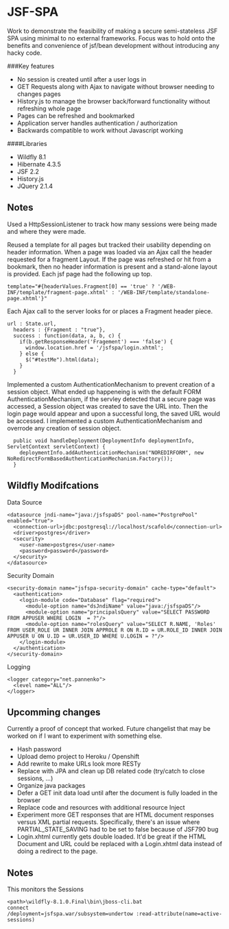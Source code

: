 # JSF-SPA

Work to demonstrate the feasibility of making a secure semi-stateless JSF SPA using minimal to no external frameworks.
Focus was to hold onto the benefits and convenience of jsf/bean development without introducing any hacky code.

###Key features
* No session is created until after a user logs in
* GET Requests along with Ajax to navigate without browser needing to changes pages
* History.js to manage the browser back/forward functionality without refreshing whole page
* Pages can be refreshed and bookmarked
* Application server handles authentication / authorization
* Backwards compatible to work without Javascript working

####Libraries
* Wildfly 8.1
* Hibernate 4.3.5
* JSF 2.2
* History.js
* JQuery 2.1.4

## Notes

Used a HttpSessionListener to track how many sessions were being made and where they were made.

Reused a template for all pages but tracked their usability depending on header information. When a page was loaded via an Ajax call the header requested for a fragment Layout. If the page was refreshed or hit from a bookmark, then no header information is present and a stand-alone layout is provided. Each jsf page had the following up top.
```
template="#{headerValues.Fragment[0] == 'true' ? '/WEB-INF/template/fragment-page.xhtml' : '/WEB-INF/template/standalone-page.xhtml'}" 
```
Each Ajax call to the server looks for or places a Fragment header piece. 
```
url : State.url,
  headers : {Fragment : "true"},
  success : function(data, a, b, c) {
    if(b.getResponseHeader('Fragement') === 'false') {
      window.location.href = '/jsfspa/login.xhtml';
    } else {
      $("#testMe").html(data);
    }
  }
```

Implemented a custom AuthenticationMechanism to prevent creation of a session object. What ended up happeneing is with the default FORM AuthenticationMechanism, if the servley detected that a secure page was accessed, a Session object was created to save the URL into. Then the login page would appear and upon a successful long, the saved URL would be accessed. I implemented a custom AuthenticationMechanism and overrode any creation of session object. 
```
  public void handleDeployment(DeploymentInfo deploymentInfo, ServletContext servletContext) {
    deploymentInfo.addAuthenticationMechanism("NOREDIRFORM", new NoRedirectFormBasedAuthenticationMechanism.Factory());
  }
```

## Wildfly Modifcations

Data Source
```
<datasource jndi-name="java:/jsfspaDS" pool-name="PostgrePool" enabled="true">
  <connection-url>jdbc:postgresql://localhost/scafold</connection-url>
  <driver>postgres</driver>
  <security>
    <user-name>postgres</user-name>
    <password>password</password>
  </security>
</datasource>
```
Security Domain
```
<security-domain name="jsfspa-security-domain" cache-type="default">
  <authentication>
    <login-module code="Database" flag="required">
      <module-option name="dsJndiName" value="java:/jsfspaDS"/>
      <module-option name="principalsQuery" value="SELECT PASSWORD FROM APPUSER WHERE LOGIN  = ?"/>
      <module-option name="rolesQuery" value="SELECT R.NAME, 'Roles' FROM USER_ROLE UR INNER JOIN APPROLE R ON R.ID = UR.ROLE_ID INNER JOIN APPUSER U ON U.ID = UR.USER_ID WHERE U.LOGIN = ?"/>
    </login-module>
  </authentication>
</security-domain>
```
Logging
```
<logger category="net.pannenko">
  <level name="ALL"/>
</logger>
```

## Upcomming changes

Currently a proof of concept that worked. Future changelist that may be worked on if I want to experiment with something else.
* Hash password
* Upload demo project to Heroku / Openshift 
* Add rewrite to make URLs look more RESTy
* Replace with JPA and clean up DB related code (try/catch to close sessions, ...)
* Organize java packages
* Defer a GET init data load until after the document is fully loaded in the browser
* Replace code and resources with additional resource Inject
* Experiment more GET responses that are HTML document responses versus XML partial requests. Specifically, there's an issue where PARTIAL_STATE_SAVING had to be set to false because of JSF790 bug
* Login.xhtml currently gets double loaded. It'd be great if the HTML Document and URL could be replaced with a Login.xhtml data instead of doing a redirect to the page.

## Notes

This monitors the Sessions
```
<path>\wildfly-8.1.0.Final\bin\jboss-cli.bat
connect
/deployment=jsfspa.war/subsystem=undertow :read-attribute(name=active-sessions)
```
